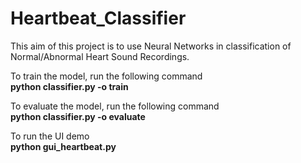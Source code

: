 # Heartbeat_Classifier

This aim of this project is to use Neural Networks in classification of Normal/Abnormal Heart Sound Recordings.

To train the model, run the following command <br>
  <b>python classifier.py -o train</b>
  
To evaluate the model, run the following command <br>
  <b>python classifier.py -o evaluate</b>
  
To run the UI demo <br>
  <b>python gui_heartbeat.py</b>
